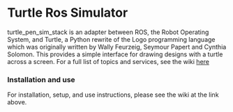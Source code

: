 # Turtle Ros Simulator
turtle_pen_sim_stack is an adapter between ROS, the Robot Operating System, and Turtle, a Python rewrite of the Logo programming language which was originally written by Wally Feurzeig, Seymour Papert and Cynthia Solomon. 
This provides a simple interface for drawing designs with a turtle across a screen. For a full list of topics and services, see the wiki [here]()

### Installation and use
For installation, setup, and use instructions, please see the wiki at the link above. 
